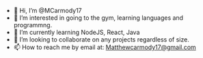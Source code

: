- 👋 Hi, I’m @MCarmody17
- 👀 I’m interested in going to the gym, learning languages and programmng.
- 🌱 I’m currently learning NodeJS, React, Java
- 💞️ I’m looking to collaborate on any projects regardless of size. 
- 📫 How to reach me by email at: Matthewcarmody17@gmail.com

<!---
MCarmody17/MCarmody17 is a ✨ special ✨ repository because its `README.md` (this file) appears on your GitHub profile.
You can click the Preview link to take a look at your changes.
--->
